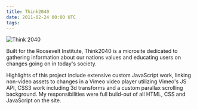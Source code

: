 ```yaml
---
title: Think2040
date: 2011-02-24 00:00 UTC
tags:
---
```


![Think 2040](portfolio/think2040.png)

Built for the Roosevelt Institute, Think2040 is a microsite dedicated to gathering information about our nations values and educating users on changes going on in today's society.

Highlights of this project include extensive custom JavaScript work, linking non-video assets to changes in a Vimeo video player utilizing Vimeo's JS API, CSS3 work including 3d transforms and a custom parallax scrolling background.  My responsibilities were full build-out of all HTML, CSS and JavaScript on the site.
